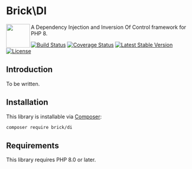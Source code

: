 Brick\DI
========

<img src="https://raw.githubusercontent.com/brick/brick/master/logo.png" alt="" align="left" height="64">

A Dependency Injection and Inversion Of Control framework for PHP 8.

[![Build Status](https://secure.travis-ci.org/brick/di.svg?branch=master)](http://travis-ci.org/brick/di)
[![Coverage Status](https://coveralls.io/repos/github/brick/di/badge.svg?branch=master)](https://coveralls.io/github/brick/di?branch=master)
[![Latest Stable Version](https://poser.pugx.org/brick/di/v/stable)](https://packagist.org/packages/brick/di)
[![License](https://img.shields.io/badge/license-MIT-blue.svg)](http://opensource.org/licenses/MIT)

Introduction
------------

To be written.

Installation
------------

This library is installable via [Composer](https://getcomposer.org/):

```bash
composer require brick/di
```

Requirements
------------

This library requires PHP 8.0 or later.
